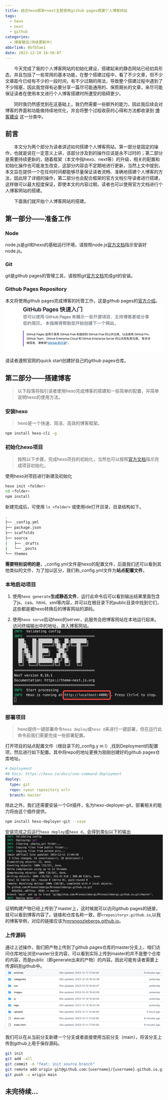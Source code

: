 ```yaml
---
title: 结合hexo框架+next主题使用github pages搭建个人博客网站
tags:
  - hexo
  - next
  - github
categories:
  - 博客建设(持续更新中)
abbrlink: 8bfb5ae1
date: 2023-12-10 16:50:07
---
```

&emsp;&emsp;今天完成了我的个人博客网站的初始化建设，搭建起来的静态网站已经初具形态，并且包括了一些常用的基本功能，在整个搭建过程中，看了不少文章，但不少文章距今已经有不少的一段时间，有不少过期的用法，导致整个搭建过程中遇到了不少阻塞，因此我觉得有必要分享一篇尽可能通用的、保质期长的文章，来尽可能保证读者在使用本文进行个人博客搭建时所遭受的阻碍更少。

&emsp;&emsp;同时我仍然感觉到在这基础上，我仍然需要一些额外的能力，因此我后续会对博客的界面和功能做持续地优化，并会将整个过程收获的心得和方法都收录到 [博客建设](/categories/%E5%8D%9A%E5%AE%A2%E5%BB%BA%E8%AE%BE-%E6%8C%81%E7%BB%AD%E6%9B%B4%E6%96%B0%E4%B8%AD/) 这一分类中。

<!-- more -->

## 前言
&emsp;&emsp;本文分为两个部分为读者讲述如何搭建个人博客网站，第一部分是固定的操作，也就是说在一定意义上讲，该部分涉及到的操作应该是永不过时的；第二部分是需要持续更新的，随着框架（本文中指hexo、next等）的升级，相关的配置和初始化操作也可能发生改变，这部分内容会不定期地进行更新，当然上文中提到，本文旨在提供一个在任何时间都能够尽量保证读者流畅、准确地搭建个人博客的方法，因此除了详细的操作，第二部分也会配合框架的官方文档引导读者进行搭建，这样做可以最大程度保证，即使本文的内容过期，读者也可以使用官方文档进行个人博客网站的搭建。

&emsp;&emsp;下面我们就开始个人博客网站的搭建。

## 第一部分——准备工作
### Node
node.js是git和hexo的基础运行环境，请按照node.js[官方文档](https://nodejs.cn/download/)指示安装好node.js。
### Git
git是github pages的管理工具，请按照git[官方文档](https://git-scm.com/downloads)完成git的安装。
### Github Pages Repository
本文将使用github pages完成博客的托管工作，这是github pages的[官方介绍](https://docs.github.com/zh/pages/quickstart)。
![](../uploads/blog-init/github_pages.jpeg)

请读者遵照官网的quick start创建好自己的github pages仓库。

## 第二部分——搭建博客
> 以下段落将指引读者使用hexo完成博客的搭建和一些简单的配置，并简单说明hexo的使用方法。
### 安装hexo
> hexo是一个快速、简洁、高效的博客框架。

```bash
npm install hexo-cli -g
```

### 初始化hexo项目
> 按照以下步骤，完成hexo项目的初始化，当然也可以按照[官方文档](https://hexo.io/zh-cn/docs/setup)指示完成项目初始化。

使用hexo对项目进行新建及初始化
```bash
hexo init <folder>
cd <folder>
npm install
```
新建完成后，可使用 `ls <folder>` 或使用ide打开目录，目录结构如下。
```bash
.
├── _config.yml
├── package.json
├── scaffolds
├── source
|   ├── _drafts
|   └── _posts
└── themes
```
**需要特别说明的是**，_config.yml文件是hexo的配置文件，后面我们还可以看到其他类似的文件，为了加以区分，我们称_config.yml文件为**站点配置文件**。
### 本地启动项目
1. 使用`hexo generate`**生成静态文件**，运行此命令后可以看到输出结果里面包含了js、css、html、xml等内容，并可以在根目录下的public目录中找到它们，这些都是被hexo转换后的博客网站的源码。

2. 使用`hexo serve`启动hexo的server，此服务会把博客网站在本地运行起来。访问终端输出中的地址，进入博客网站。
![](../uploads/blog-init/hexo_serve.jpeg)


### 部署项目
> hexo提供一键部署命令`hexo deploy`或`hexo d`来进行一键部署，但在运行此命令前我们需要完成一些部署配置。

打开项目的站点配置文件（根目录下的_config.y m l）,找到Deployment的配置项，然后进行如下配置。其中将repo的地址更换为刚刚创建好的github pages仓库地址。
```yml
# Deployment
## Docs: https://hexo.io/docs/one-command-deployment
deploy:
  type: git
  repo: <your repository url>
  branch: master
```

除此之外，我们还需要安装一个Git插件，名为hexo-deployer-git，部署相关的能力将由这个插件提供。

```bash
npm install hexo-deployer-git --save
```

安装完成之后运行`hexo deploy`或`hexo d`，会得到类似以下的输出
![](../uploads/blog-init/hexo_deploy.jpeg)

证明构建产物已经上传到了master上，这时候就可以访问github pages的链接，就可以看到博客内容了。链接和仓库名称一致，即`<repository>.github.io`,以我的博客举例，对应的链接应该为[mrsnoozlebergs.github.io](https://mrsnoozlebergs.github.io)。

### 上传源码
通过上述操作，我们把产物上传到了github pages仓库的master分支上，咱们访问仓库地址浏览master分支内容，可以看到实际上传到master的并不是整个仓库的内容，而是public（即generate出来的产物）的内容。因此可能有读者需要上传源码到github中。
![](../uploads//blog-init/hexo_master.jpeg)

我们可以在从当前分支新建一个分支或者直接使用当前分支（main），将该分支上传到github上用于保存源码。
```bash
git init
git add -all
git commit -m "feat: init source branch"
git remote add origin git@github.com:{username}/{username}.github.io.git
git push -u origin main
```

## 未完待续...
